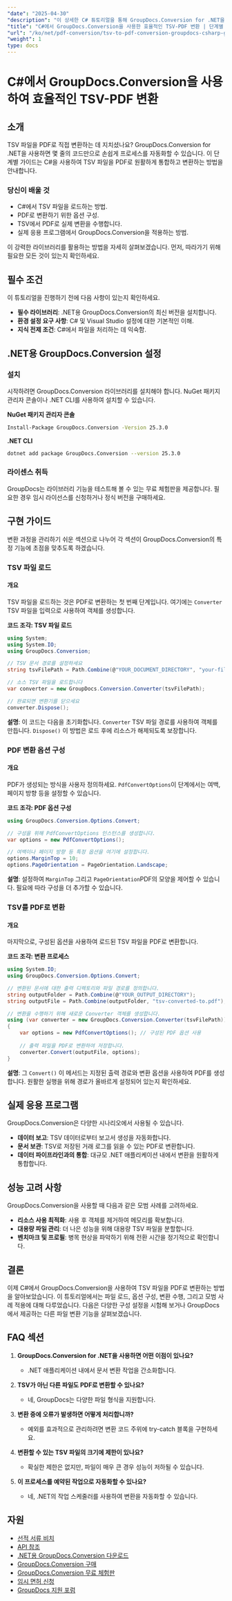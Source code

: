 ```yaml
---
"date": "2025-04-30"
"description": "이 상세한 C# 튜토리얼을 통해 GroupDocs.Conversion for .NET을 사용하여 TSV 파일을 PDF로 효율적으로 변환하는 방법을 알아보세요. 문서 자동화 기술을 향상시켜 보세요."
"title": "C#에서 GroupDocs.Conversion을 사용한 효율적인 TSV-PDF 변환 | 단계별 가이드"
"url": "/ko/net/pdf-conversion/tsv-to-pdf-conversion-groupdocs-csharp-guide/"
"weight": 1
type: docs
---
```

# C#에서 GroupDocs.Conversion을 사용하여 효율적인 TSV-PDF 변환

## 소개

TSV 파일을 PDF로 직접 변환하는 데 지치셨나요? GroupDocs.Conversion for .NET을 사용하면 몇 줄의 코드만으로 손쉽게 프로세스를 자동화할 수 있습니다. 이 단계별 가이드는 C#을 사용하여 TSV 파일을 PDF로 원활하게 통합하고 변환하는 방법을 안내합니다.

### 당신이 배울 것
- C#에서 TSV 파일을 로드하는 방법.
- PDF로 변환하기 위한 옵션 구성.
- TSV에서 PDF로 실제 변환을 수행합니다.
- 실제 응용 프로그램에서 GroupDocs.Conversion을 적용하는 방법.

이 강력한 라이브러리를 활용하는 방법을 자세히 살펴보겠습니다. 먼저, 따라가기 위해 필요한 모든 것이 있는지 확인하세요.

## 필수 조건

이 튜토리얼을 진행하기 전에 다음 사항이 있는지 확인하세요.
- **필수 라이브러리**: .NET용 GroupDocs.Conversion의 최신 버전을 설치합니다.
- **환경 설정 요구 사항**: C# 및 Visual Studio 설정에 대한 기본적인 이해.
- **지식 전제 조건**: C#에서 파일을 처리하는 데 익숙함.

## .NET용 GroupDocs.Conversion 설정

### 설치

시작하려면 GroupDocs.Conversion 라이브러리를 설치해야 합니다. NuGet 패키지 관리자 콘솔이나 .NET CLI를 사용하여 설치할 수 있습니다.

**NuGet 패키지 관리자 콘솔**
```bash
Install-Package GroupDocs.Conversion -Version 25.3.0
```

**.NET CLI**
```bash
dotnet add package GroupDocs.Conversion --version 25.3.0
```

### 라이센스 취득

GroupDocs는 라이브러리 기능을 테스트해 볼 수 있는 무료 체험판을 제공합니다. 필요한 경우 임시 라이선스를 신청하거나 정식 버전을 구매하세요.

## 구현 가이드

변환 과정을 관리하기 쉬운 섹션으로 나누어 각 섹션이 GroupDocs.Conversion의 특정 기능에 초점을 맞추도록 하겠습니다.

### TSV 파일 로드

#### 개요
TSV 파일을 로드하는 것은 PDF로 변환하는 첫 번째 단계입니다. 여기에는 `Converter` TSV 파일을 입력으로 사용하여 객체를 생성합니다.

**코드 조각: TSV 파일 로드**
```csharp
using System;
using System.IO;
using GroupDocs.Conversion;

// TSV 문서 경로를 설정하세요
string tsvFilePath = Path.Combine(@"YOUR_DOCUMENT_DIRECTORY", "your-file.tsv");

// 소스 TSV 파일을 로드합니다
var converter = new GroupDocs.Conversion.Converter(tsvFilePath);

// 완료되면 변환기를 닫으세요
converter.Dispose();
```
**설명**: 이 코드는 다음을 초기화합니다. `Converter` TSV 파일 경로를 사용하여 객체를 만듭니다. `Dispose()` 이 방법은 로드 후에 리소스가 해제되도록 보장합니다.

### PDF 변환 옵션 구성

#### 개요
PDF가 생성되는 방식을 사용자 정의하세요. `PdfConvertOptions`이 단계에서는 여백, 페이지 방향 등을 설정할 수 있습니다.

**코드 조각: PDF 옵션 구성**
```csharp
using GroupDocs.Conversion.Options.Convert;

// 구성을 위해 PdfConvertOptions 인스턴스를 생성합니다.
var options = new PdfConvertOptions();

// 여백이나 페이지 방향 등 특정 옵션을 여기에 설정합니다.
options.MarginTop = 10;
options.PageOrientation = PageOrientation.Landscape;
```
**설명**: 설정하여 `MarginTop` 그리고 `PageOrientation`PDF의 모양을 제어할 수 있습니다. 필요에 따라 구성을 더 추가할 수 있습니다.

### TSV를 PDF로 변환

#### 개요
마지막으로, 구성된 옵션을 사용하여 로드된 TSV 파일을 PDF로 변환합니다.

**코드 조각: 변환 프로세스**
```csharp
using System.IO;
using GroupDocs.Conversion.Options.Convert;

// 변환된 문서에 대한 출력 디렉토리와 파일 경로를 정의합니다.
string outputFolder = Path.Combine(@"YOUR_OUTPUT_DIRECTORY");
string outputFile = Path.Combine(outputFolder, "tsv-converted-to.pdf");

// 변환을 수행하기 위해 새로운 Converter 객체를 생성합니다.
using (var converter = new GroupDocs.Conversion.Converter(tsvFilePath))
{
    var options = new PdfConvertOptions(); // 구성된 PDF 옵션 사용
    
    // 출력 파일을 PDF로 변환하여 저장합니다.
    converter.Convert(outputFile, options);
}
```
**설명**: 그 `Convert()` 이 메서드는 지정된 출력 경로와 변환 옵션을 사용하여 PDF를 생성합니다. 원활한 실행을 위해 경로가 올바르게 설정되어 있는지 확인하세요.

## 실제 응용 프로그램

GroupDocs.Conversion은 다양한 시나리오에서 사용될 수 있습니다.
- **데이터 보고**: TSV 데이터로부터 보고서 생성을 자동화합니다.
- **문서 보관**: TSV로 저장된 거래 로그를 읽을 수 있는 PDF로 변환합니다.
- **데이터 파이프라인과의 통합**: 대규모 .NET 애플리케이션 내에서 변환을 원활하게 통합합니다.

## 성능 고려 사항

GroupDocs.Conversion을 사용할 때 다음과 같은 모범 사례를 고려하세요.
- **리소스 사용 최적화**: 사용 후 객체를 제거하여 메모리를 확보합니다.
- **대용량 파일 관리**: 더 나은 성능을 위해 대용량 TSV 파일을 분할합니다.
- **벤치마크 및 프로필**: 병목 현상을 파악하기 위해 전환 시간을 정기적으로 확인합니다.

## 결론

이제 C#에서 GroupDocs.Conversion을 사용하여 TSV 파일을 PDF로 변환하는 방법을 알아보았습니다. 이 튜토리얼에서는 파일 로드, 옵션 구성, 변환 수행, 그리고 모범 사례 적용에 대해 다루었습니다. 다음은 다양한 구성 설정을 시험해 보거나 GroupDocs에서 제공하는 다른 파일 변환 기능을 살펴보겠습니다.

## FAQ 섹션

1. **GroupDocs.Conversion for .NET을 사용하면 어떤 이점이 있나요?**
   - .NET 애플리케이션 내에서 문서 변환 작업을 간소화합니다.

2. **TSV가 아닌 다른 파일도 PDF로 변환할 수 있나요?**
   - 네, GroupDocs는 다양한 파일 형식을 지원합니다.

3. **변환 중에 오류가 발생하면 어떻게 처리합니까?**
   - 예외를 효과적으로 관리하려면 변환 코드 주위에 try-catch 블록을 구현하세요.

4. **변환할 수 있는 TSV 파일의 크기에 제한이 있나요?**
   - 확실한 제한은 없지만, 파일이 매우 큰 경우 성능이 저하될 수 있습니다.

5. **이 프로세스를 예약된 작업으로 자동화할 수 있나요?**
   - 네, .NET의 작업 스케줄러를 사용하여 변환을 자동화할 수 있습니다.

## 자원
- [선적 서류 비치](https://docs.groupdocs.com/conversion/net/)
- [API 참조](https://reference.groupdocs.com/conversion/net/)
- [.NET용 GroupDocs.Conversion 다운로드](https://releases.groupdocs.com/conversion/net/)
- [GroupDocs.Conversion 구매](https://purchase.groupdocs.com/buy)
- [GroupDocs.Conversion 무료 체험판](https://releases.groupdocs.com/conversion/net/)
- [임시 면허 신청](https://purchase.groupdocs.com/temporary-license/)
- [GroupDocs 지원 포럼](https://forum.groupdocs.com/c/conversion/10)